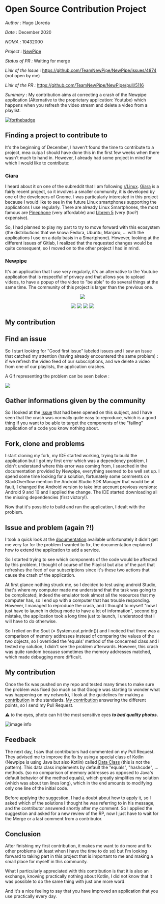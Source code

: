 # Open Source Contribution Project
*Author :* Hugo Lloreda

*Date :* December 2020

*NOMA :* 10432000

*Project :* [NewPipe](https://github.com/TeamNewPipe/NewPipe)

*Status of PR :* Waiting for merge 

*Link of the Issue :* https://github.com/TeamNewPipe/NewPipe/issues/4874 (not open by me)

*Link of the PR :* https://github.com/TeamNewPipe/NewPipe/pull/5116 

*Summary :* My contribution aims at correcting a crash of the Newpipe application (Alternative to the proprietary application: Youtube) which happens when you refresh the video stream and delete a video from a playlist.

[![forthebadge](https://forthebadge.com/images/badges/built-for-android.svg)](https://forthebadge.com)

## Finding a project to contribute to

It's the beginning of December, I haven't found the time to contribute to a project, mea culpa I should have done this in the first few weeks when there wasn't much to hand in. However, I already had some project in mind for which I would like to contribute: 

### Giara 
I heard about it on one of the subreddit that I am following [r/Linux](https://www.reddit.com/r/linux/comments/j2hqmi/giara_is_a_reddit_app_and_its_finally_sorta/). [Giara](https://gitlab.gnome.org/World/giara) is a fairly recent project, so it involves a smaller community, it is developed by one of the developers of Gnome. 
I was particularly interested in this project because I would like to see in the future Linux smartphones supporting the applications I use regularly. There are already Linux Smartphones, the most famous are [Pinephone](https://www.pine64.org/pinephone/) (very affordable) and [Librem 5](https://puri.sm/products/librem-5/) (very (too?) expensive).

So, I had planned to play my part to try to move forward with this ecosystem (the distributions that we know: Fedora, Ubuntu, Manjaro, ... with the applications I use on a daily basis in a Smartphone). However, looking at the different issues of Gitlab, I realized that the requested changes would be quite consequent, so I moved on to the other project I had in mind.

### Newpipe

It's an application that I use very regularly, it's an alternative to the Youtube application that is respectful of privacy and that allows you to upload videos, to have a popup of the video to "be able" to do several things at the same time. The community of this project is larger than the previous one.

<p align="center"><a href="https://f-droid.org/packages/org.schabi.newpipe/"><img src="https://f-droid.org/wiki/images/0/06/F-Droid-button_get-it-on.png"></a></p> 

<p align="center">
<a href="https://github.com/TeamNewPipe/NewPipe/releases" alt="GitHub release"><img src="https://img.shields.io/github/release/TeamNewPipe/NewPipe.svg" ></a>
<a href="https://www.gnu.org/licenses/gpl-3.0" alt="License: GPLv3"><img src="https://img.shields.io/badge/License-GPL%20v3-blue.svg"></a>
<a href="https://travis-ci.org/TeamNewPipe/NewPipe" alt="Build Status"><img src="https://travis-ci.org/TeamNewPipe/NewPipe.svg"></a>
<a href="https://hosted.weblate.org/engage/newpipe/" alt="Translation Status"><img src="https://hosted.weblate.org/widgets/newpipe/-/svg-badge.svg"></a>
</p>


## My contribution

## Find an issue

So I start looking for "Good first issue" labeled issues and I saw an issue that catched my attention (having already encountered the same problem) : if we refresh the video feed of our subscriptions, and we delete a video from one of our playlists, the application crashes.

A Gif representing the problem can be seen below : 

![](../../images/newpipe-crash.gif)


## Gather informations given by the community

So I looked at the [issue](https://github.com/TeamNewPipe/NewPipe/issues/4874) that had been opened on this subject, and I have seen that the crash was normally quite easy to reproduce, which is a good thing if you want to be able to target the components of the "failing" application of a code you know nothing about.

## Fork, clone and problems

I start cloning my fork, my IDE started working, trying to build the application but I got my first error which was a dependency problem, I didn't understand where this error was coming from, I searched in the documentation provided by Newpipe, everything seemed to be well set up. I spend some time looking for a solution, fortunately some comments on StackOverflow mention the Android Studio SDK Manager that would be at fault, I changed the Android version to take into account previous versions: Android 9 and 10 and I applied the change. The IDE started downloading all the missing dependencies (first victory!).

Now that it's possible to build and run the application, I dealt with the problem.

## Issue and problem (again ?!)

I took a quick look at the [documentation](https://teamnewpipe.github.io/documentation/) available unfortunately it didn't get me very far for the problem I wanted to fix, the documentation explained how to extend the application to add a service.

So I started trying to see which components of the code would be affected by this problem, I thought of course of the Playlist but also of the part that refreshes the feed of our subscriptions since it's these two actions that cause the crash of the application.

At first glance nothing struck me, so I decided to test using android Studio, that's where my computer made me understand that the task was going to be complicated, indeed the emulator took almost all the resources that my computer has, so I end up with a computer that has trouble responding. However, I managed to reproduce the crash, and I thought to myself "now I just have to launch in debug mode to have a lot of information", second big mistake, the application took a long time just to launch, I understood that I will have to do otherwise.

So I relied on the Sout (= System.out.println()) and I noticed that there was a comparison of memory addresses instead of comparing the values of the two objects, so I overrided the 'equals' method of the concerned class and I tested my solution, I didn't see the problem afterwards. However, this crash was quite random because sometimes the memory addresses matched, which made debugging more difficult.

## My contribution

Once the fix was pushed on my repo and tested many times to make sure the problem was fixed (so much so that Google was starting to wonder what was happening on my network), I look at the guidelines for making a [contribution](https://github.com/TeamNewPipe/NewPipe/blob/dev/.github/CONTRIBUTING.md) in the standards. [My contribution](https://github.com/TeamNewPipe/NewPipe/pull/5116) answering the different points, so I send my Pull Request. 

:warning: to the eyes, photo can hit the most sensitive eyes ***to bad quality photos***.

![image info](../../images/google-traffic-newpipe.jpg)

## Feedback

The next day, I saw that contributors had commented on my Pull Request. They advised me to improve the fix by using a special class of Kotlin (Newpipe is using Java but also Kotlin) called [Data Class](https://kotlinlang.org/docs/reference/data-classes.html) (this is not the pattern). This data class implements by default the "equals", "hashcode", ... methods. (so no comparison of memory addresses as opposed to Java's default behavior of the method equals), which greatly simplifies my solution (which was about ten lines long), which in the end amounts to modifying only one line of the initial code.

Before applying the suggestion, I had a doubt about how to apply it, so I asked which of the solutions I thought he was referring to in his message, and the contributor answered shortly after my comment. So I applied the suggestion and asked for a new review of the RP, now I just have to wait for the Merge or a last comment from a contributor.

## Conclusion

After finishing my first contribution, it makes me want to do more and fix other problems (at least when I have the time to do so) but I'm looking forward to taking part in this project that is important to me and making a small place for myself in this community.

What I particularly appreciated with this contribution is that it is also an exchange, knowing practically nothing about Kotlin, I did not know that it was possible to do the same thing with just one more word.

And it's a nice feeling to say that you have improved an application that you use practically every day.